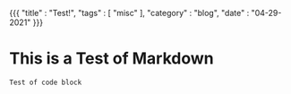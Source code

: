 {{{
    "title"    : "Test!",
    "tags"     : [ "misc" ],
    "category" : "blog",
    "date"     : "04-29-2021"
}}}

# This is a Test of Markdown
```
Test of code block
```